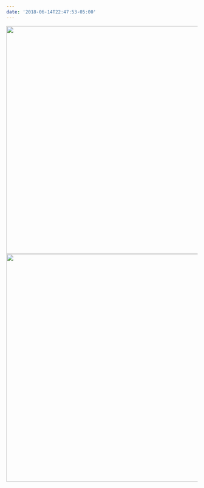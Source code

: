 ```yaml
---
date: '2018-06-14T22:47:53-05:00'
---
```



<img src="/posts/uploads/2018/1c7af1ab3d.jpg" width="600" height="600" /><img src="/posts/uploads/2018/1941b56983.jpg" width="600" height="600" />
